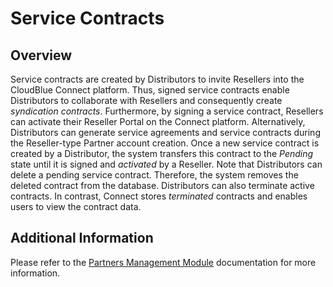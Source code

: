 # Service Contracts
## Overview
Service contracts are created by Distributors to invite Resellers into the CloudBlue Connect platform. Thus, signed service contracts enable Distributors to collaborate with Resellers and consequently create *syndication contracts*. Furthermore, by signing a service contract, Resellers can activate their Reseller Portal on the Connect platform. Alternatively, Distributors can generate service agreements and service contracts during the Reseller-type Partner account creation.
Once a new service contract is created by a Distributor, the system transfers this contract to the *Pending* state until it is signed and *activated* by a Reseller. Note that Distributors can delete a pending service contract. Therefore, the system removes the deleted contract from the database. Distributors can also terminate active contracts. In contrast, Connect stores *terminated* contracts and enables users to view the contract data.

## Additional Information
Please refer to the [Partners Management Module](https://connect.cloudblue.com/community/modules/partners/contracts/service-contracts/) documentation for more information.
